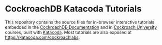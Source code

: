 # CockroachDB Katacoda Tutorials

This repository contains the source files for in-browser interactive tutorials embedded in the [CockroachDB Documentation](https://www.cockroachlabs.com/docs) and in [Cockroach University](https://university.cockroachlabs.com/catalog) courses, built with [Katacoda](https://katacoda.com/). Most tutorials are also exposed at https://katacoda.com/cockroachlabs.
